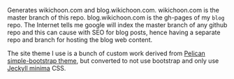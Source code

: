 Generates wikichoon.com and blog.wikichoon.com. wikichoon.com is the master branch of this repo. blog.wikichoon.com is the gh-pages of my `blog` repo. The Internet tells me google will index the master branch of any github repo and this can cause with SEO for blog posts, hence having a separate repo and branch for hosting the blog web content.

The site theme I use is a bunch of custom work derived from [Pelican simple-bootstrap theme](https://github.com/getpelican/pelican-themes/tree/master/simple-bootstrap), but converted to not use bootstrap and only use [Jeckyll minima](https://github.com/jekyll/minima) CSS.
